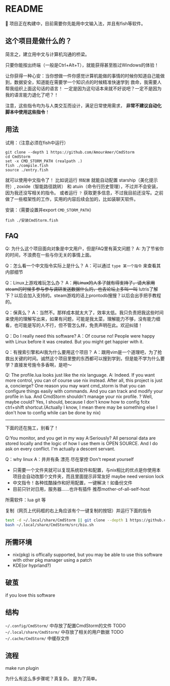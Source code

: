 # README

🚧 项目正在构建中，目前需要你先能用中文输入法，并且有fish等软件。

## 这个项目是做什么的？

简言之，建立用中文与计算机沟通的桥梁。

只要你能按出终端（一般是Ctrl+Alt+T），就能获得甚至胜过Windows的体验！

让你获得一种心安：当你想做一件你感觉计算机能做的事情的时候你知道自己能做到，数据安全，知道能在需要学一个知识点的时候精准快速学到
救命，我需要人帮我组织上面这句话的语言！
一定是因为这句话本来就不好说吧？一定不是因为我的语言能力退化了吧？！

注意，这些指令均为与人类交互而设计，满足日常使用需求， **非常不建议自动化脚本中使用这些指令**！ 

## 用法

试用：（注意必须在fish中运行）
```fish
git clone --depth 1 https://github.com/AmourAmer/CmdStorm
cd CmdStorm
set -x CMD_STORM_PATH (realpath .)
fish ./compile.fish
source ./entry.fish
```

就可以使用中文指令了！
比如说运行 `预配置` 就能自动配置 starship（美化提示符）, zoxide（智能路径跳转） 和 atuin（命令行历史管理），不过并不会安装，因为我还没写相关的指令。
或者运行 `？` 获取更多信息，不过我目前还没写。之前做了一些框架性的工作，实用的内容后续会加的，比如装聊天软件。

安装：（需要设置并export `CMD_STORM_PATH`）

```fish
fish ./安装CmdStorm.fish
```

## FAQ

Q: 为什么这个项目面向对象是中文用户，但是FAQ里有英文问题？
A: 为了节省你的时间，不浪费在一些与你无关的事情上面。

Q：怎么看一个中文指令实际上是什么？
A：可以通过 `type 某一个指令` 来查看其内部细节

Q：Linux上游戏难玩怎么办？
A：~~用Linux的人多了就有得支持了，请大家用steam的时候多参与参与调研发送数据什么的，也去论坛上多叫一叫~~ lutris了解下？以后会加入支持的。steam游戏的话上prontodb搜搜？以后会出手把手教程的。

Q：保真么？
A：当然不。那样成本就太大了，效率太低。我只负责把我这些时间来使用的理解写出来，如果有问题，可能是我太菜，理解能力不够，没有能力细看，也可能是写的人不行，但不管怎么样，免责声明在此。欢迎纠错！

Q：Do I really need this software?
A：Of course no! People were happy with Linux before it was created. But you might get happier with it.

Q：有搜索引擎和AI我为什么要用这个项目？
A：跟用vim是一个道理吧，为了抢救出关键的时间。诚然这个项目里整的东西都可以搜到学到，但是能不学为什么要学？直接发号施令多香啊，是吧～

Q: The profile.lua looks just like the nix language.
A: Indeed. If you want more control, you can of course use nix instead. After all, this project is just a, concierge? One reason you may want cmd_storm is that you can configure things easily with commands. And you can track and modify your profile in lua. And CmdStorm shouldn't manage your nix profile. ? Well, maybe could? Yes, I should, because I don't know how to config fcitx ctrl+shift shortcut.(Actually I know, I mean there may be something else I don't how to config while can be done by nix)

---

下面的还在施工，别看了！

Q:You monitor, and you get in my way
A:Seriously? All personal data are stored locally and the logic of how I use them is OPEN SOURCE. And I do ask on every conflict. I'm actually a descent servant.

Q：why linux
A：井井有条 漂亮 尽在掌控 Don't repeat yourself
- 只需要一个文件夹就可以复现系统软件和配置，与nix相比的优点是你使用本项目会自动改那个文件夹，而且里面提示非常友好 maybe need version lock
- 中文指令！各种炫酷操作和好用配置，一键解决！如备份文件
- 目前只针对日用，服务器……也许有插件 推荐mother-of-all-self-host

所需软件：lua git 等

复制（网页上代码框的右上角应该有个一键复制的按钮）并运行下面的指令
```sh
test -d ~/.local/share/CmdStorm || git clone --depth 1 https://github.com/AmourAmer/CmdStorm.git ~/.local/share/CmdStorm 
bash ~/.local/share/CmdStorm/src/biu.sh
```

## 所需环境

- nix(pkg) is offically supported, but you may be able to use this software with other pkg manager using a patch
- KDE(or hyprland?)

## 破茧

if you love this software

## 结构

`~/.config/CmdStorm/` 中存放了配置CmdStorm的文件
TODO
`~/.local/share/CmdStorm/` 中存放了相关的用户数据
TODO
`~/.cache/CmdStorm/` 中缓存文件

## 流程

make
run
plugin

为什么有这么多步骤呢？真复杂。
是为了简单。

